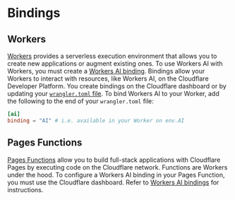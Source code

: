 # Bindings
## Workers
[Workers](/workers/) provides a serverless execution environment that allows you to create new applications or augment existing ones.
To use Workers AI with Workers, you must create a [Workers AI binding](/workers/configuration/bindings/#workers-ai-bindings). Bindings allow your Workers to interact with resources, like Workers AI, on the Cloudflare Developer Platform. You create bindings on the Cloudflare dashboard or by updating your [`wrangler.toml` file](/workers/wrangler/configuration/).
To bind Workers AI to your Worker, add the following to the end of your `wrangler.toml` file:
```toml
[ai]
binding = "AI" # i.e. available in your Worker on env.AI
```
## Pages Functions
[Pages Functions](/pages/functions/) allow you to build full-stack applications with Cloudflare Pages by executing code on the Cloudflare network. Functions are Workers under the hood.
To configure a Workers AI binding in your Pages Function, you must use the Cloudflare dashboard. Refer to [Workers AI bindings](/pages/functions/bindings/#workers-ai) for instructions.